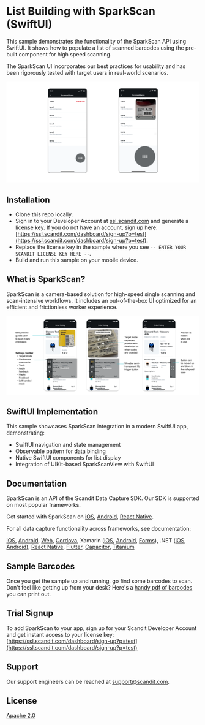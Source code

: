 # List Building with SparkScan (SwiftUI)

This sample demonstrates the functionality of the SparkScan API using SwiftUI. It shows how to populate a list of scanned barcodes using the pre-built component for high speed scanning.

The SparkScan UI incorporates our best practices for usability and has been rigorously tested with target users in real-world scenarios.

![Screenshot 2023-06-14 at 16.28.23.png](https://github.com/Scandit/.github/blob/main/images/ListBuilding_with_SparkScan.png)

## Installation

- Clone this repo locally.
- Sign in to your Developer Account at [ssl.scandit.com](http://ssl.scandit.com) and generate a license key.  If you do not have an account, sign up here: [https://ssl.scandit.com/dashboard/sign-up?p=test](https://ssl.scandit.com/dashboard/sign-up?p=test).
- Replace the license key in the sample where you see `-- ENTER YOUR SCANDIT LICENSE KEY HERE --`.
- Build and run this sample on your mobile device.

## What is SparkScan?

SparkScan is a camera-based solution for high-speed single scanning and scan-intensive workflows. It includes an out-of-the-box UI optimized for an efficient and frictionless worker experience.

![SparkScan.png](https://github.com/Scandit/.github/blob/main/images/SparkScan%20-%20iOS.png)

## SwiftUI Implementation

This sample showcases SparkScan integration in a modern SwiftUI app, demonstrating:
- SwiftUI navigation and state management
- Observable pattern for data binding
- Native SwiftUI components for list display
- Integration of UIKit-based SparkScanView with SwiftUI

## Documentation

SparkScan is an API of the Scandit Data Capture SDK.  Our SDK is supported on most popular frameworks.

Get started with SparkScan on [iOS](https://docs.scandit.com/data-capture-sdk/ios/high-speed-single-scanning.html), [Android](https://docs.scandit.com/data-capture-sdk/android/high-speed-single-scanning.html), [React Native](https://docs.scandit.com/data-capture-sdk/react-native/high-speed-single-scanning.html).

For all data capture functionality across frameworks, see documentation:

[iOS](https://docs.scandit.com/data-capture-sdk/ios/index.html), [Android](https://docs.scandit.com/data-capture-sdk/android/index.html), [Web](https://docs.scandit.com/data-capture-sdk/web/index.html), [Cordova](https://docs.scandit.com/data-capture-sdk/cordova/index.html), Xamarin ([iOS](https://docs.scandit.com/data-capture-sdk/xamarin.ios/index.html), [Android](https://docs.scandit.com/data-capture-sdk/xamarin.android/index.html), [Forms](https://docs.scandit.com/data-capture-sdk/xamarin.forms/index.html)), .NET ([iOS](https://docs.scandit.com/data-capture-sdk/dotnet.ios/index.html), [Android](https://docs.scandit.com/data-capture-sdk/dotnet.android/index.html)), [React Native](https://docs.scandit.com/data-capture-sdk/react-native/index.html), [Flutter](https://docs.scandit.com/data-capture-sdk/flutter/index.html), [Capacitor](https://docs.scandit.com/data-capture-sdk/capacitor/index.html), [Titanium](https://docs.scandit.com/data-capture-sdk/titanium/index.html)

## Sample Barcodes

Once you get the sample up and running, go find some barcodes to scan. Don't feel like getting up from your desk? Here's a [handy pdf of barcodes](https://github.com/Scandit/.github/blob/main/images/PrintTheseBarcodes.pdf) you can print out.

## Trial Signup

To add SparkScan to your app, sign up for your Scandit Developer Account  and get instant access to your license key: [https://ssl.scandit.com/dashboard/sign-up?p=test](https://ssl.scandit.com/dashboard/sign-up?p=test)

## Support

Our support engineers can be reached at [support@scandit.com](mailto:support@scandit.com).

## License

[Apache 2.0](http://www.apache.org/licenses/LICENSE-2.0)